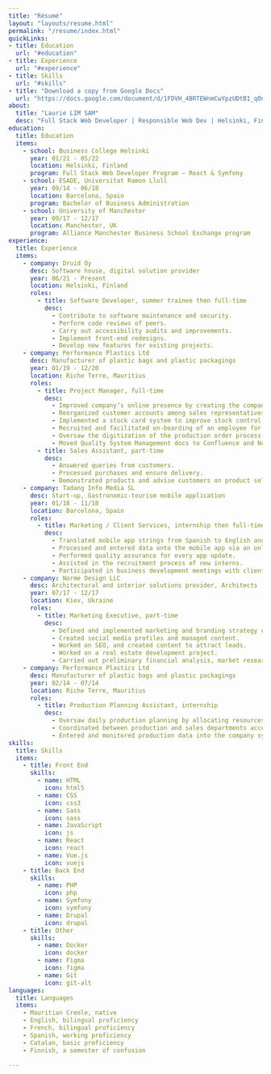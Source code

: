 ```yaml
---
title: "Résumé"
layout: "layouts/resume.html"
permalink: "/resume/index.html"
quickLinks:
- title: Education
  url: "#education"
- title: Experience
  url: "#experience"
- title: Skills
  url: "#skills"
- title: "Download a copy from Google Docs"
  url: "https://docs.google.com/document/d/1FDVH_4BRTEWnmCwYpzUDtB1_q0nOVdNdJMHP-rrP4Jc/edit?usp=sharing"
about:
  title: "Laurie LIM SAM"
  desc: "Full Stack Web Developer | Responsible Web Dev | Helsinki, Finland"
education:
  title: Education
  items:
    - school: Business College Helsinki
      year: 01/21 - 05/22
      location: Helsinki, Finland
      program: Full Stack Web Developer Program – React & Symfony
    - school: ESADE, Universitat Ramon Llull
      year: 09/14 - 06/18
      location: Barcelona, Spain
      program: Bachelor of Business Administration
    - school: University of Manchester
      year: 09/17 - 12/17
      location: Manchester, UK
      program: Alliance Manchester Business School Exchange program
experience:
  title: Experience
  items:
    - company: Druid Oy
      desc: Software house, digital solution provider
      year: 06/21 - Present
      location: Helsinki, Finland
      roles:
        - title: Software Developer, summer trainee then full-time
          desc:
            - Contribute to software maintenance and security.
            - Perform code reviews of peers.
            - Carry out accessibility audits and improvements.
            - Implement front-end redesigns.
            - Develop new features for existing projects.
    - company: Performance Plastics Ltd
      desc: Manufacturer of plastic bags and plastic packagings
      year: 01/19 - 12/20
      location: Riche Terre, Mauritius
      roles:
        - title: Project Manager, full-time
          desc:
            - Improved company’s online presence by creating the company website (design and development), updating company information on social media, and performing SEO.
            - Reorganized customer accounts among sales representatives according to customer behaviour and each representatives’ capacity to improve customer service.
            - Implemented a stock card system to improve stock control of standard items.
            - Recruited and facilitated on-boarding of an employee for a new job role to ensure information tracking of operations.
            - Oversaw the digitization of the production order process following the outbreak of the coronavirus.
            - Moved Quality System Management docs to Confluence and Non-Conforming product tracking to Jira Core.
        - title: Sales Assistant, part-time
          desc:
            - Answered queries from customers.
            - Processed purchases and ensure delivery.
            - Demonstrated products and advise customers on product selection.
    - company: Tadang Info Media SL
      desc: Start-up, Gastronomic-tourism mobile application
      year: 01/18 - 11/18
      location: Barcelona, Spain
      roles:
        - title: Marketing / Client Services, internship then full-time
          desc:
            - Translated mobile app strings from Spanish to English and French.
            - Processed and entered data onto the mobile app via an online interface.
            - Performed quality assurance for every app update.
            - Assisted in the recruitment process of new interns.
            - Participated in business development meetings with clients.
    - company: Norme Design LLC
      desc: Architectural and interior solutions provider, Architects
      year: 07/17 - 12/17
      location: Kiev, Ukraine
      roles:
        - title: Marketing Executive, part-time
          desc:
            - Defined and implemented marketing and branding strategy of company.
            - Created social media profiles and managed content.
            - Worked on SEO, and created content to attract leads.
            - Worked on a real estate development project.
            - Carried out preliminary financial analysis, market research, site analysis, connectivity study, and competitor analysis.
    - company: Performance Plastics Ltd
      desc: Manufacturer of plastic bags and plastic packagings
      year: 02/14 - 07/14
      location: Riche Terre, Mauritius
      roles:
        - title: Production Planning Assistant, internship
          desc:
            - Oversaw daily production planning by allocating resources accordingly.
            - Coordinated between production and sales departments accommodating urgent orders, to ensure free flowing production and on-time delivery.
            - Entered and monitored production data into the company system daily.
skills:
  title: Skills
  items:
    - title: Front End
      skills:
        - name: HTML
          icon: html5
        - name: CSS
          icon: css3
        - name: Sass
          icon: sass
        - name: JavaScript
          icon: js
        - name: React
          icon: react
        - name: Vue.js
          icon: vuejs
    - title: Back End
      skills:
        - name: PHP
          icon: php
        - name: Symfony
          icon: symfony
        - name: Drupal
          icon: drupal
    - title: Other
      skills:
        - name: Docker
          icon: docker
        - name: Figma
          icon: figma
        - name: Git
          icon: git-alt
languages:
  title: Languages
  items:
    - Mauritian Creole, native
    - English, bilingual proficiency
    - French, bilingual proficiency
    - Spanish, working proficiency
    - Catalan, basic proficiency
    - Finnish, a semester of confusion

---
```








